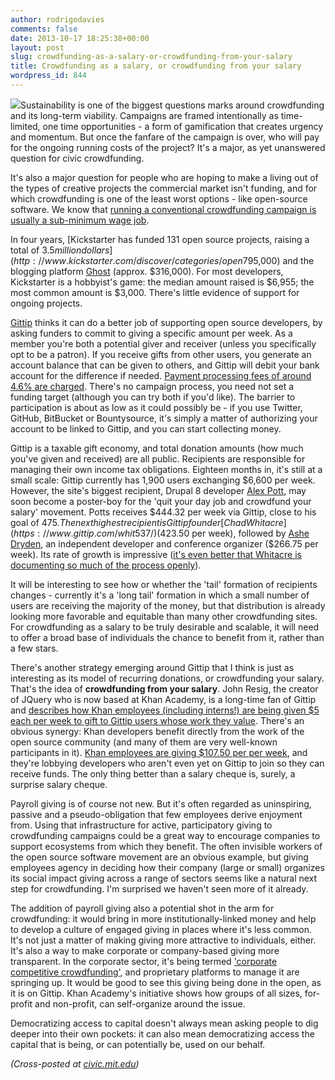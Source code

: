 ```yaml
---
author: rodrigodavies
comments: false
date: 2013-10-17 18:25:38+00:00
layout: post
slug: crowdfunding-as-a-salary-or-crowdfunding-from-your-salary
title: Crowdfunding as a salary, or crowdfunding from your salary
wordpress_id: 844
---
```


![](https://si0.twimg.com/profile_images/2406598046/4gh37s9dqof8nyj1cmyd.png)Sustainability is one of the biggest questions marks around crowdfunding and its long-term viability. Campaigns are framed intentionally as time-limited, one time opportunities - a form of gamification that creates urgency and momentum. But once the fanfare of the campaign is over, who will pay for the ongoing running costs of the project? It's a major, as yet unanswered question for civic crowdfunding.

It's also a major question for people who are hoping to make a living out of the types of creative projects the commercial market isn't funding, and for which crowdfunding is one of the least worst options - like open-source software. We know that [running a conventional crowdfunding campaign is usually a sub-minimum wage job](http://www.huffingtonpost.com/elizabeth-gerber/crowdfunding-fail-_b_2288099.html).

In four years, [Kickstarter has funded 131 open source projects, raising a total of $3.5 million dollars](http://www.kickstarter.com/discover/categories/open%20software/successful?ref=more#p3). A third of the money raised by successful open source projects went to two, UK-based campaigns this year - [Next Generation LiveCode](http://www.kickstarter.com/projects/1755283828/open-source-edition-of-livecode?ref=card) ($795,000) and the blogging platform [Ghost](http://www.kickstarter.com/projects/johnonolan/ghost-just-a-blogging-platform?ref=card) (approx. $316,000). For most developers, Kickstarter is a hobbyist's game: the median amount raised is $6,955; the most common amount is $3,000. There's little evidence of support for ongoing projects.

[Gittip](https://www.gittip.com) thinks it can do a better job of supporting open source developers, by asking funders to commit to giving a specific amount per week. As a member you're both a potential giver and receiver (unless you specifically opt to be a patron). If you receive gifts from other users, you generate an account balance that can be given to others, and Gittip will debit your bank account for the difference if needed. [Payment processing fees of around 4.6% are charged](https://www.gittip.com/about/#details). There's no campaign process, you need not set a funding target (although you can try both if you'd like). The barrier to participation is about as low as it could possibly be - if you use Twitter, GitHub, BitBucket or Bountysource, it's simply a matter of authorizing your account to be linked to Gittip, and you can start collecting money.

Gittip is a taxable gift economy, and total donation amounts (how much you've given and received) are all public. Recipients are responsible for managing their own income tax obligations. Eighteen months in, it's still at a small scale: Gittip currently has 1,900 users exchanging $6,600 per week. However, the site's biggest recipient, Drupal 8 developer [Alex Pott](https://www.gittip.com/alexpott/), may soon become a poster-boy for the 'quit your day job and crowdfund your salary' movement. Potts receives $444.32 per week via Gittip, close to his goal of $475. The next highest recipient is Gittip founder [Chad Whitacre](https://www.gittip.com/whit537/) ($423.50 per week), followed by [Ashe Dryden](https://www.gittip.com/ashedryden/), an independent developer and conference organizer ($266.75 per week). Its rate of growth is impressive ([it's even better that Whitacre is documenting so much of the process openly](https://medium.com/building-gittip/)).

It will be interesting to see how or whether the 'tail' formation of recipients changes - currently it's a 'long tail' formation in which a small number of users are receiving the majority of the money, but that distribution is already looking more favorable and equitable than many other crowdfunding sites. For crowdfunding as a salary to be truly desirable and scalable, it will need to offer a broad base of individuals the chance to benefit from it, rather than a few stars.

There's another strategy emerging around Gittip that I think is just as interesting as its model of recurring donations, or crowdfunding your salary. That's the idea of **crowdfunding from your salary**. John Resig, the creator of JQuery who is now based at Khan Academy, is a long-time fan of Gittip and [describes how Khan employees (including interns!) are being given $5 each per week to gift to Gittip users whose work they value](http://ejohn.org/blog/gittip-at-khan-academy/). There's an obvious synergy: Khan developers benefit directly from the work of the open source community (and many of them are very well-known participants in it). [Khan employees are giving $107.50 per per week](https://www.gittip.com/khanacademy/), and they're lobbying developers who aren't even yet on Gittip to join so they can receive funds. The only thing better than a salary cheque is, surely, a surprise salary cheque.

Payroll giving is of course not new. But it's often regarded as uninspiring, passive and a pseudo-obligation that few employees derive enjoyment from. Using that infrastructure for active, participatory giving to crowdfunding campaigns could be a great way to encourage companies to support ecosystems from which they benefit. The often invisible workers of the open source software movement are an obvious example, but giving employees agency in deciding how their company (large or small) organizes its social impact giving across a range of sectors seems like a natural next step for crowdfunding. I'm surprised we haven't seen more of it already.

The addition of payroll giving also a potential shot in the arm for crowdfunding: it would bring in more institutionally-linked money and help to develop a culture of engaged giving in places where it's less common. It's not just a matter of making giving more attractive to individuals, either. It's also a way to make corporate or company-based giving more transparent. In the corporate sector, it's being termed ['corporate competitive crowdfunding'](http://nobleprofit.org/what-is-corporate-competitive-crowdfunding ), and proprietary platforms to manage it are springing up. It would be good to see this giving being done in the open, as it is on Gittip. Khan Academy's initiative shows how groups of all sizes, for-profit and non-profit, can self-organize around the issue.

Democratizing access to capital doesn't always mean asking people to dig deeper into their own pockets: it can also mean democratizing access the capital that is being, or can potentially be, used on our behalf.

_(Cross-posted at [civic.mit.edu](http://civic.mit.edu/blog/rodrigodavies/crowdfunding-as-a-salary-or-crowdfunding-from-your-salary))_
